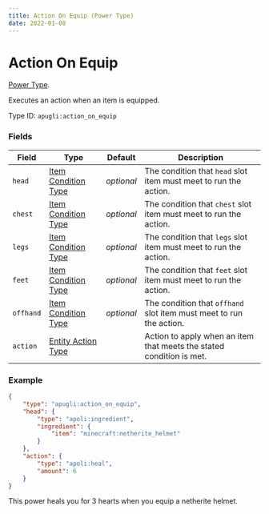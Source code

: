 ```yaml
---
title: Action On Equip (Power Type)
date: 2022-01-08
---
```


# Action On Equip

[Power Type](../power_types.md).

Executes an action when an item is equipped.

Type ID: `apugli:action_on_equip`

### Fields
Field  | Type | Default | Description
-------|------|---------|-------------
`head` | [Item Condition Type](https://origins.readthedocs.io/en/latest/types/item_condition_types) | *optional* | The condition that `head` slot item must meet to run the action.
`chest` | [Item Condition Type](https://origins.readthedocs.io/en/latest/types/item_condition_types) | *optional* | The condition that `chest` slot item must meet to run the action.
`legs` | [Item Condition Type](https://origins.readthedocs.io/en/latest/types/item_condition_types) | *optional* | The condition that `legs` slot item must meet to run the action.
`feet` | [Item Condition Type](https://origins.readthedocs.io/en/latest/types/item_condition_types) | *optional* | The condition that `feet` slot item must meet to run the action.
`offhand` | [Item Condition Type](https://origins.readthedocs.io/en/latest/types/item_condition_types) | *optional* | The condition that `offhand` slot item must meet to run the action.
`action` | [Entity Action Type](https://origins.readthedocs.io/en/latest/types/entity_action_types) | | Action to apply when an item that meets the stated condition is met.

### Example
```json
{
    "type": "apugli:action_on_equip",
    "head": {
        "type": "apoli:ingredient",
        "ingredient": {
            "item": "minecraft:netherite_helmet"
        }
    },
    "action": {
        "type": "apoli:heal",
        "amount": 6
    }
}
```
This power heals you for 3 hearts when you equip a netherite helmet.